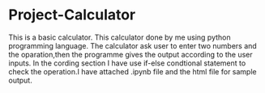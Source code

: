 # Project-Calculator
This is a basic calculator.
This calculator done by me using python programming language. The calculator ask user to enter two numbers and the oparation,then the programme gives the output according to the user inputs. In the cording section I have use if-else condtional statement to check the operation.I have attached  .ipynb file and the html file for sample output.
